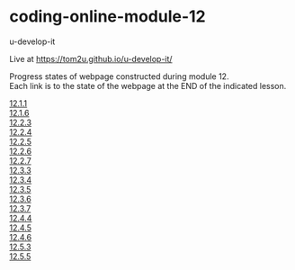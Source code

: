 # coding-online-module-12

u-develop-it  

Live at https://tom2u.github.io/u-develop-it/  

Progress states of webpage constructed during module 12.  
Each link is to the state of the webpage at the END of the indicated lesson.  

[12.1.1](https://github.com/tom2u/coding-online-module-12/tree/master/12.1.1)  
[12.1.6](https://github.com/tom2u/coding-online-module-12/tree/master/12.1.6)  
[12.2.3](https://github.com/tom2u/coding-online-module-12/tree/master/12.2.3)  
[12.2.4](https://github.com/tom2u/coding-online-module-12/tree/master/12.2.4)  
[12.2.5](https://github.com/tom2u/coding-online-module-12/tree/master/12.2.5)  
[12.2.6](https://github.com/tom2u/coding-online-module-12/tree/master/12.2.6)  
[12.2.7](https://github.com/tom2u/coding-online-module-12/tree/master/12.2.7)  
[12.3.3](https://github.com/tom2u/coding-online-module-12/tree/master/12.3.3)  
[12.3.4](https://github.com/tom2u/coding-online-module-12/tree/master/12.3.4)  
[12.3.5](https://github.com/tom2u/coding-online-module-12/tree/master/12.3.5)  
[12.3.6](https://github.com/tom2u/coding-online-module-12/tree/master/12.3.6)  
[12.3.7](https://github.com/tom2u/coding-online-module-12/tree/master/12.3.7)  
[12.4.4](https://github.com/tom2u/coding-online-module-12/tree/master/12.4.4)  
[12.4.5](https://github.com/tom2u/coding-online-module-12/tree/master/12.4.5)  
[12.4.6](https://github.com/tom2u/coding-online-module-12/tree/master/12.4.6)  
[12.5.3](https://github.com/tom2u/coding-online-module-12/tree/master/12.5.3)  
[12.5.5](https://github.com/tom2u/coding-online-module-12/tree/master/12.5.5)  
